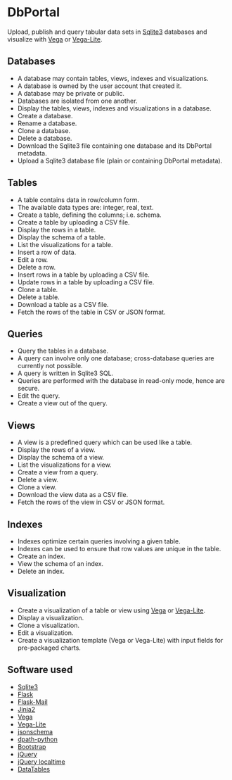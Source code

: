 # DbPortal

Upload, publish and query tabular data sets in
[Sqlite3](https://www.sqlite.org/) databases
and visualize with
[Vega](https://vega.github.io/vega/) or
[Vega-Lite](https://vega.github.io/vega-lite/).

## Databases

- A database may contain tables, views, indexes and visualizations.
- A database is owned by the user account that created it.
- A database may be private or public.
- Databases are isolated from one another.
- Display the tables, views, indexes and visualizations in a database.
- Create a database.
- Rename a database.
- Clone a database.
- Delete a database.
- Download the Sqlite3 file containing one database and its DbPortal metadata.
- Upload a Sqlite3 database file (plain or containing DbPortal metadata).

## Tables

- A table contains data in row/column form.
- The available data types are: integer, real, text.
- Create a table, defining the columns; i.e. schema.
- Create a table by uploading a CSV file.
- Display the rows in a table.
- Display the schema of a table.
- List the visualizations for a table.
- Insert a row of data.
- Edit a row.
- Delete a row.
- Insert rows in a table by uploading a CSV file.
- Update rows in a table by uploading a CSV file.
- Clone a table.
- Delete a table.
- Download a table as a CSV file.
- Fetch the rows of the table in CSV or JSON format.

## Queries

- Query the tables in a database.
- A query can involve only one database; cross-database queries are
  currently not possible.
- A query is written in Sqlite3 SQL.
- Queries are performed with the database in read-only mode, hence are secure.
- Edit the query.
- Create a view out of the query.

## Views

- A view is a predefined query which can be used like a table.
- Display the rows of a view.
- Display the schema of a view.
- List the visualizations for a view.
- Create a view from a query.
- Delete a view.
- Clone a view.
- Download the view data as a CSV file.
- Fetch the rows of the view in CSV or JSON format.

## Indexes

- Indexes optimize certain queries involving a given table.
- Indexes can be used to ensure that row values are unique in the table.
- Create an index.
- View the schema of an index.
- Delete an index.

## Visualization

- Create a visualization of a table or view using
  [Vega](https://vega.github.io/vega/) or
  [Vega-Lite](https://vega.github.io/vega-lite/).
- Display a visualization.
- Clone a visualization.
- Edit a visualization.
- Create a visualization template (Vega or Vega-Lite) with input fields
  for pre-packaged charts.

## Software used

- [Sqlite3](https://www.sqlite.org/)
- [Flask](http://flask.pocoo.org/)
- [Flask-Mail](https://pythonhosted.org/Flask-Mail/)
- [Jinja2](http://jinja.pocoo.org/docs)
- [Vega](https://vega.github.io/vega/)
- [Vega-Lite](https://vega.github.io/vega-lite/)
- [jsonschema](https://github.com/Julian/jsonschema)
- [dpath-python](https://github.com/akesterson/dpath-python)
- [Bootstrap](https://getbootstrap.com/)
- [jQuery](https://jquery.com/)
- [jQuery localtime](https://plugins.jquery.com/jquery.localtime/)
- [DataTables](https://datatables.net/)
